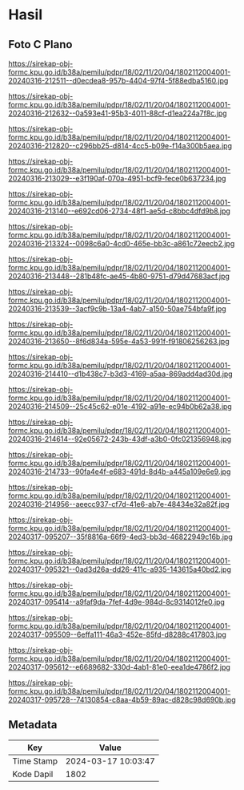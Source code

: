# Hasil

## Foto C Plano

https://sirekap-obj-formc.kpu.go.id/b38a/pemilu/pdpr/18/02/11/20/04/1802112004001-20240316-212511--d0ecdea8-957b-4404-97f4-5f88edba5160.jpg

https://sirekap-obj-formc.kpu.go.id/b38a/pemilu/pdpr/18/02/11/20/04/1802112004001-20240316-212632--0a593e41-95b3-4011-88cf-d1ea224a7f8c.jpg

https://sirekap-obj-formc.kpu.go.id/b38a/pemilu/pdpr/18/02/11/20/04/1802112004001-20240316-212820--c296bb25-d814-4cc5-b09e-f14a300b5aea.jpg

https://sirekap-obj-formc.kpu.go.id/b38a/pemilu/pdpr/18/02/11/20/04/1802112004001-20240316-213029--e3f190af-070a-4951-bcf9-fece0b637234.jpg

https://sirekap-obj-formc.kpu.go.id/b38a/pemilu/pdpr/18/02/11/20/04/1802112004001-20240316-213140--e692cd06-2734-48f1-ae5d-c8bbc4dfd9b8.jpg

https://sirekap-obj-formc.kpu.go.id/b38a/pemilu/pdpr/18/02/11/20/04/1802112004001-20240316-213324--0098c6a0-4cd0-465e-bb3c-a861c72eecb2.jpg

https://sirekap-obj-formc.kpu.go.id/b38a/pemilu/pdpr/18/02/11/20/04/1802112004001-20240316-213448--281b48fc-ae45-4b80-9751-d79d47683acf.jpg

https://sirekap-obj-formc.kpu.go.id/b38a/pemilu/pdpr/18/02/11/20/04/1802112004001-20240316-213539--3acf9c9b-13a4-4ab7-a150-50ae754bfa9f.jpg

https://sirekap-obj-formc.kpu.go.id/b38a/pemilu/pdpr/18/02/11/20/04/1802112004001-20240316-213650--8f6d834a-595e-4a53-991f-f91806256263.jpg

https://sirekap-obj-formc.kpu.go.id/b38a/pemilu/pdpr/18/02/11/20/04/1802112004001-20240316-214410--d1b438c7-b3d3-4169-a5aa-869add4ad30d.jpg

https://sirekap-obj-formc.kpu.go.id/b38a/pemilu/pdpr/18/02/11/20/04/1802112004001-20240316-214509--25c45c62-e01e-4192-a91e-ec94b0b62a38.jpg

https://sirekap-obj-formc.kpu.go.id/b38a/pemilu/pdpr/18/02/11/20/04/1802112004001-20240316-214614--92e05672-243b-43df-a3b0-0fc021356948.jpg

https://sirekap-obj-formc.kpu.go.id/b38a/pemilu/pdpr/18/02/11/20/04/1802112004001-20240316-214733--90fa4e4f-e683-491d-8d4b-a445a109e6e9.jpg

https://sirekap-obj-formc.kpu.go.id/b38a/pemilu/pdpr/18/02/11/20/04/1802112004001-20240316-214956--aeecc937-cf7d-41e6-ab7e-48434e32a82f.jpg

https://sirekap-obj-formc.kpu.go.id/b38a/pemilu/pdpr/18/02/11/20/04/1802112004001-20240317-095207--35f8816a-66f9-4ed3-bb3d-46822949c16b.jpg

https://sirekap-obj-formc.kpu.go.id/b38a/pemilu/pdpr/18/02/11/20/04/1802112004001-20240317-095321--0ad3d26a-dd26-411c-a935-143615a40bd2.jpg

https://sirekap-obj-formc.kpu.go.id/b38a/pemilu/pdpr/18/02/11/20/04/1802112004001-20240317-095414--a9faf9da-7fef-4d9e-984d-8c9314012fe0.jpg

https://sirekap-obj-formc.kpu.go.id/b38a/pemilu/pdpr/18/02/11/20/04/1802112004001-20240317-095509--6effa111-46a3-452e-85fd-d8288c417803.jpg

https://sirekap-obj-formc.kpu.go.id/b38a/pemilu/pdpr/18/02/11/20/04/1802112004001-20240317-095612--e6689682-330d-4ab1-81e0-eea1de4786f2.jpg

https://sirekap-obj-formc.kpu.go.id/b38a/pemilu/pdpr/18/02/11/20/04/1802112004001-20240317-095728--74130854-c8aa-4b59-89ac-d828c98d690b.jpg


## Metadata

| Key        | Value               |
| ---------- | ------------------- |
| Time Stamp | 2024-03-17 10:03:47 |
| Kode Dapil | 1802                |



